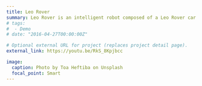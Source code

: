 ```yaml
---
title: Leo Rover
summary: Leo Rover is an intelligent robot composed of a Leo Rover car and a manipulator, equipped with sensors such as lidar, depth camera, etc. It can recognize simple target objects and perform tasks such as grasping and autonomous navigation. I am mainly responsible for the object detection part, using YOLOv5 model. Click here to watch a video
# tags:
#  - Demo
# date: "2016-04-27T00:00:00Z"

# Optional external URL for project (replaces project detail page).
external_link: https://youtu.be/RkS_8Kpjbcc

image:
  caption: Photo by Toa Heftiba on Unsplash
  focal_point: Smart
---
```


